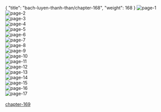 { "title": "bach-luyen-thanh-than/chapter-168", "weight": 168 }
<img src="bach-luyen-thanh-than_0168_01-6eae5f57e5976d1cdc38e8d16e5885ff.webp" alt="page-1" origin="http://storage.fshare.vn/Test-vechai/1510322610-Bach-Luyen-Thanh-Than-chap-162-ve-chai-02.jpg"><br/>
<img src="bach-luyen-thanh-than_0168_02-11adb507beeca258fa9b6c116c1005c1.webp" alt="page-2" origin="http://storage.fshare.vn/Test-vechai/1510322610-Bach-Luyen-Thanh-Than-chap-162-ve-chai-03.jpg"><br/>
<img src="bach-luyen-thanh-than_0168_03-5bbf45b2cf9d716b5a11f5af3e75753c.webp" alt="page-3" origin="http://storage.fshare.vn/Test-vechai/1510322610-Bach-Luyen-Thanh-Than-chap-162-ve-chai-04.jpg"><br/>
<img src="bach-luyen-thanh-than_0168_04-995bd38404130d747b6f423bb1f4033c.webp" alt="page-4" origin="http://storage.fshare.vn/Test-vechai/1510322610-Bach-Luyen-Thanh-Than-chap-162-ve-chai-05.jpg"><br/>
<img src="bach-luyen-thanh-than_0168_05-83f0711a1feb071713432964e0b7f669.webp" alt="page-5" origin="http://storage.fshare.vn/Test-vechai/1510322610-Bach-Luyen-Thanh-Than-chap-162-ve-chai-06.jpg"><br/>
<img src="bach-luyen-thanh-than_0168_06-69cac3773a855dbacfd6dfdc90ad5bc5.webp" alt="page-6" origin="http://storage.fshare.vn/Test-vechai/1510322610-Bach-Luyen-Thanh-Than-chap-162-ve-chai-07.jpg"><br/>
<img src="bach-luyen-thanh-than_0168_07-a049b7f0d03165072bd8f6043281135d.webp" alt="page-7" origin="http://storage.fshare.vn/Test-vechai/1510322610-Bach-Luyen-Thanh-Than-chap-162-ve-chai-08.jpg"><br/>
<img src="bach-luyen-thanh-than_0168_08-4b68ba17ecc5e1c50bc75de82d1cada4.webp" alt="page-8" origin="http://storage.fshare.vn/Test-vechai/1510322610-Bach-Luyen-Thanh-Than-chap-162-ve-chai-09.jpg"><br/>
<img src="bach-luyen-thanh-than_0168_09-d904148d18e2369816a3259497e523e7.webp" alt="page-9" origin="http://storage.fshare.vn/Test-vechai/1510322610-Bach-Luyen-Thanh-Than-chap-162-ve-chai-10.jpg"><br/>
<img src="bach-luyen-thanh-than_0168_10-214c446c21e6fb7c14be8c687ca8d2d9.webp" alt="page-10" origin="http://storage.fshare.vn/Test-vechai/1510322610-Bach-Luyen-Thanh-Than-chap-162-ve-chai-11.jpg"><br/>
<img src="bach-luyen-thanh-than_0168_11-8bd50803dcd7902e68d559d0a7fe1227.webp" alt="page-11" origin="http://storage.fshare.vn/Test-vechai/1510322610-Bach-Luyen-Thanh-Than-chap-162-ve-chai-12.jpg"><br/>
<img src="bach-luyen-thanh-than_0168_12-7807922ff2f7cccfb14a479581718c05.webp" alt="page-12" origin="http://storage.fshare.vn/Test-vechai/1510322610-Bach-Luyen-Thanh-Than-chap-162-ve-chai-13.jpg"><br/>
<img src="bach-luyen-thanh-than_0168_13-698e98ac8917cede10a6cb7a18c90a01.webp" alt="page-13" origin="http://storage.fshare.vn/Test-vechai/1510322610-Bach-Luyen-Thanh-Than-chap-162-ve-chai-14.jpg"><br/>
<img src="bach-luyen-thanh-than_0168_14-156bb05fd152f0c67d6bc69fca4a9deb.webp" alt="page-14" origin="http://storage.fshare.vn/Test-vechai/1510322610-Bach-Luyen-Thanh-Than-chap-162-ve-chai-15.jpg"><br/>
<img src="bach-luyen-thanh-than_0168_15-b8cf36803bd533af8ae551d51b1654a8.webp" alt="page-15" origin="http://storage.fshare.vn/Test-vechai/1510322610-Bach-Luyen-Thanh-Than-chap-162-ve-chai-16.jpg"><br/>
<img src="bach-luyen-thanh-than_0168_16-26638bf82a53d2d383831db8871e5d47.webp" alt="page-16" origin="http://storage.fshare.vn/Test-vechai/1510322610-Bach-Luyen-Thanh-Than-chap-162-ve-chai-17.jpg"><br/>
<img src="bach-luyen-thanh-than_0168_17-4d582ccb8b577da8db332dbfd7815a7f.webp" alt="page-17" origin="http://storage.fshare.vn/Test-vechai/1510322610-Bach-Luyen-Thanh-Than-chap-162-ve-chai-18.jpg"><br/>
<br/><a class="nextchap" href="/bach-luyen-thanh-than/chapter-169">chapter-169</a>

